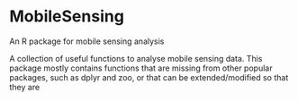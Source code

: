 # MobileSensing
An R package for mobile sensing analysis

A collection of useful functions to analyse mobile sensing data. This package mostly contains functions that are missing from other popular packages, such as dplyr and zoo, or that can be extended/modified so that they are
